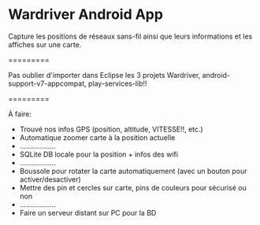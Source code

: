 Wardriver Android App
=========

Capture les positions de réseaux sans-fil ainsi que leurs informations et les affiches sur une carte.

=========

Pas oublier d'importer dans Eclipse les 3 projets Wardriver, android-support-v7-appcompat, play-services-lib!!

=========

À faire:
 - Trouvé nos infos GPS (position, altitude, VITESSE!!, etc.)
 - Automatique zoomer carte à la position actuelle
 - ..................
 - SQLite DB locale pour la position + infos des wifi
 - ..................
 - Boussole pour rotater la carte automatiquement (avec un bouton pour activer/desactiver)
 - Mettre des pin et cercles sur carte, pins de couleurs pour sécurisé ou non
 - ..................
 - Faire un serveur distant sur PC pour la BD
